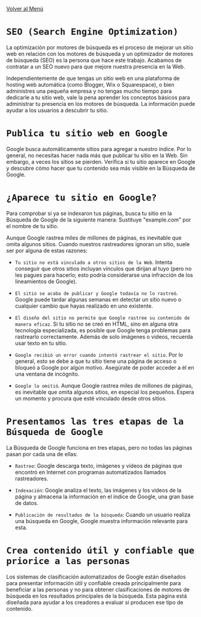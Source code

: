 [Volver al Menú](../root.md)

# `SEO (Search Engine Optimization)`

La optimización por motores de búsqueda es el proceso de mejorar un sitio web en relación con los motores de búsqueda y un optimizador de motores de búsqueda (SEO) es la persona que hace este trabajo. Acabamos de contratar a un SEO nuevo para que mejore nuestra presencia en la Web.

Independientemente de que tengas un sitio web en una plataforma de hosting web automática (como Blogger, Wix o Squarespace), o bien administres una pequeña empresa y no tengas mucho tiempo para dedicarle a tu sitio web, vale la pena aprender los conceptos básicos para administrar tu presencia en los motores de búsqueda. La información puede ayudar a los usuarios a descubrir tu sitio.

# `Publica tu sitio web en Google`

Google busca automáticamente sitios para agregar a nuestro índice. Por lo general, no necesitas hacer nada más que publicar tu sitio en la Web. Sin embargo, a veces los sitios se pierden. Verifica si tu sitio aparece en Google y descubre cómo hacer que tu contenido sea más visible en la Búsqueda de Google.

# `¿Aparece tu sitio en Google?`

Para comprobar si ya se indexaron tus páginas, busca tu sitio en la Búsqueda de Google de la siguiente manera: Sustituye "example.com" por el nombre de tu sitio.


Aunque Google rastrea miles de millones de páginas, es inevitable que omita algunos sitios. Cuando nuestros rastreadores ignoran un sitio, suele ser por alguna de estas razones:


- `Tu sitio no está vinculado a otros sitios de la Web`. Intenta conseguir que otros sitios incluyan vínculos que dirijan al tuyo (pero no les pagues para hacerlo; esto podría considerarse una infracción de los lineamientos de Google).

- `El sitio se acaba de publicar y Google todavía no lo rastreó`. Google puede tardar algunas semanas en detectar un sitio nuevo o cualquier cambio que hayas realizado en uno existente.

- `El diseño del sitio no permite que Google rastree su contenido de manera eficaz`. Si tu sitio no se creó en HTML, sino en alguna otra tecnología especializada, es posible que Google tenga problemas para rastrearlo correctamente. Además de solo imágenes o videos, recuerda usar texto en tu sitio.

- `Google recibió un error cuando intentó rastrear el sitio`. Por lo general, esto se debe a que tu sitio tiene una página de acceso o bloqueó a Google por algún motivo. Asegúrate de poder acceder a él en una ventana de incógnito.

- `Google lo omitió`. Aunque Google rastrea miles de millones de páginas, es inevitable que omita algunos sitios, en especial los pequeños. Espera un momento y procura que esté vinculado desde otros sitios.


# `Presentamos las tres etapas de la Búsqueda de Google`

La Búsqueda de Google funciona en tres etapas, pero no todas las páginas pasan por cada una de ellas:

- `Rastreo`: Google descarga texto, imágenes y videos de páginas que encontró en Internet con programas automatizados llamados rastreadores.

- `Indexación`: Google analiza el texto, las imágenes y los videos de la página y almacena la información en el índice de Google, una gran base de datos.

- `Publicación de resultados de la búsqueda`: Cuando un usuario realiza una búsqueda en Google, Google muestra información relevante para esta.

# `Crea contenido útil y confiable que priorice a las personas`

Los sistemas de clasificación automatizados de Google están diseñados para presentar información útil y confiable creada principalmente para beneficiar a las personas y no para obtener clasificaciones de motores de búsqueda en los resultados principales de la búsqueda. Esta página está diseñada para ayudar a los creadores a evaluar si producen ese tipo de contenido.